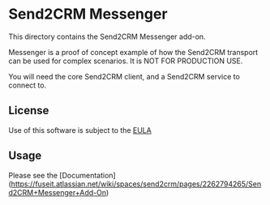 # Send2CRM Messenger
This directory contains the Send2CRM Messenger add-on.

Messenger is a proof of concept example of how the Send2CRM transport can be used for complex scenarios. It is NOT FOR PRODUCTION USE.

You will need the core Send2CRM client, and a Send2CRM service to connect to.

## License
Use of this software is subject to the [EULA](https://github.com/FuseInfoTech/send2crmjs/blob/main/EULA.txt)

## Usage
Please see the [Documentation] (https://fuseit.atlassian.net/wiki/spaces/send2crm/pages/2262794265/Send2CRM+Messenger+Add-On)